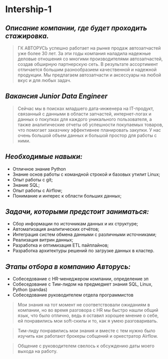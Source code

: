 # Intership-1

## _Описание компании, где будет проходить стажировка._
> ГК АВТОРУСЬ успешно работает на рынке продаж автозапчастей уже более 30 лет. За эти годы компания наладила надежные деловые отношения со многими производителями автозапчастей, создав обширную партнерскую сеть.
В результате ассортимент отличается большим разнообразием качественной и надежной продукции. Мы предлагаем автозапчасти и аксессуары на любой вкус и для любых задач.

## _Вакансия Junior Data Engineer_
> Сейчас мы в поисках младшего дата-инженера на IT-продукт, связанный с данными в области запчастей, интернет-логах и данных о покупках для каждого уникального пользователя, а также аналитические отчеты об успешности покупаемых товаров, что помогает заказчику эффективнее планировать закупки. У нас очень большой объем данных и большой простор для работы с ними.


## _Необходимые навыки:_
- Отличное знание Python
- Знание основ работы с командной строкой и базовых утилит Linux;
- Опыт работы с git;
- Знание SQL;
- Опыт работы с Airflow;
- Понимание и интерес к области больших данных;

## _Задачи, которыми предстоит заниматься:_

- Сбор информации по источникам данных и их структуре;
- Автоматизация аналитических отчётов;
- Интеграция систем обмена данными с различными источниками;
- Реализация витрин данных;
- Разработка и оптимизация ETL пайплайнов;
- Разработка архитектуры решений по загрузке данных в кластер.


## _Этапы отбора в компанию Авторусь:_

- Собеседование с HR-менеджером компании, определение зп
- Собеседование с Тим-лидом на предмедмет знания SQL, Linux, Python (pandas)
- Собеседование руководителем отдела программистов

> Мои знания на тот момент не соответствовали ожиданиям в компании, но во время разговора с HR мы быстро нашли общий язык, что было отлично, ведь я оставил хорошее мнение о себе, ей понравились мои soft-скилы и то, как я умею разговаривать. 

> Тим-лиду понравились мои знания и вместе с тем нужно было изучить как работают брокеры собщений и оркестратор Airflow.

> Общение с руководителем свелось к обсуждению даты моего выхода на работу.
